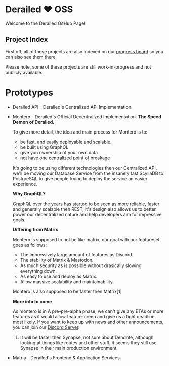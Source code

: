 # Derailed :heart: OSS
Welcome to the Derailed GitHub Page!

## Project Index

First off, all of these projects are also indexed on our [progress board](https://github.com/orgs/derailedapp/projects/1) so you can also see them there.

Please note, some of these projects are still work-in-progress and not publicly available.


# Prototypes

- Derailed API - Derailed's Centralized API Implementation.
- Montero - Derailed's Official Decentralized Implementation.
  **The Speed Demon of Derailed.**

  To give more detail, the idea and main process for Montero is to:
    - be fast, and easily deployable and scalable.
    - be built using GraphQL
    - give you ownership of your own data
    - not have one centralized point of breakage

  It's going to be using different technologies then our Centralized API,
  we'll be moving our Database Service from the insanely fast ScyllaDB to PostgreSQL to give people trying to deploy the service an easier experience.

  **Why GraphQL?**
  
  GraphQL over the years has started to be seen as more reliable, faster and generally scalable then REST,
  it's design also allows us to better power our decentralized nature and help developers aim for impressive goals.

  **Differing from Matrix**

  Montero is supposed to not be like matrix, our goal with our featureset goes as follows:

  - The impressively large amount of features as Discord.
  - The stability of Matrix & Mastodon.
  - As much security as is possible without drasically slowing everything down.
  - As easy to use and deploy as Matrix.
  - Allow massive scalability and maintainability.

  Montero is also supposed to be faster then Matrix[1]

  **More info to come**

  As montero is in A pre-pre-alpha phase, we can't give any ETAs or more features as it would
  allow feature-creep and give us a tight deadline most likely.
  If you want to keep up with news and other announcements, you can join our [Discord Server](https://discord.gg/V7n95jcX2U).

  1. It will be faster then Synapse, not sure about Dendrite, although looking at things like
  routes and other stuff, it seems they still use Synapse in their main production environment.

- Matria - Derailed's Frontend & Application Services.
